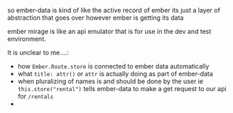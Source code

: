 so ember-data is kind of like the active record of ember
its just a layer of abstraction that goes over however ember is getting its data

ember mirage is like an api emulator that is for use in the dev and test environment.

It is unclear to me....:
  * how ```Ember.Route.store``` is connected to ember data automatically
  * what ```title: attr()``` or ```attr``` is actually doing as part of ember-data
  * when pluralizing of names is and should be done by the user ie ``` this.store("rental") ``` tells ember-data to make a get request to our api for ```/rentals```
  * 
